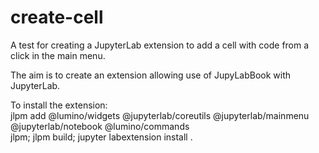 # create-cell
A test for creating a JupyterLab extension to add a cell with code from a click in the main menu.

The aim is to create an extension allowing use of JupyLabBook with JupyterLab.

To install the extension:  
jlpm add @lumino/widgets @jupyterlab/coreutils @jupyterlab/mainmenu @jupyterlab/notebook @lumino/commands  
jlpm; jlpm build; jupyter labextension install . 
